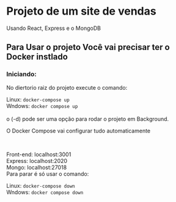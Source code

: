 # Projeto de um site de vendas 
Usando React, Express e o MongoDB

## Para Usar o projeto Você vai precisar ter o Docker instlado

### Iniciando:
No diertorio raiz do projeto execute o comando:

Linux: `docker-compose up` <br>
Wndows: `docker compose up`<br>
<br>
o (-d) pode ser uma opção para rodar o projeto em Background.
<br>

O Docker Compose vai configurar tudo automaticamente

<br>

Front-end: <a>localhost:3001</a><br>
Express:   <a>localhost:2020</a><br>
Mongo:     <a>localhost:27018</a>
<br>
Para parar é só usar o comando:
<br>

Linux: `docker-compose down` <br>
Wndows: `docker compose down`<br>

<br>

